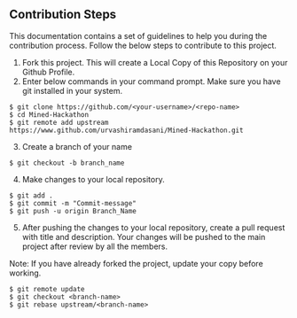 ## Contribution Steps

This documentation contains a set of guidelines to help you during the contribution process. Follow the below steps to contribute to this project.

1. Fork this project. This will create a Local Copy of this Repository on your Github Profile.
2. Enter below commands in your command prompt. Make sure you have git installed in your system.
```
$ git clone https://github.com/<your-username>/<repo-name>
$ cd Mined-Hackathon
$ git remote add upstream https://www.github.com/urvashiramdasani/Mined-Hackathon.git
```

3. Create a branch of your name
```
$ git checkout -b branch_name
```
4. Make changes to your local repository.
```
$ git add .
$ git commit -m "Commit-message"
$ git push -u origin Branch_Name
```
5. After pushing the changes to your local repository, create a pull request with title and description. Your changes will be pushed to the main project after review by all the members.

Note: If you have already forked the project, update your copy before working.
```
$ git remote update  
$ git checkout <branch-name>  
$ git rebase upstream/<branch-name>
```
